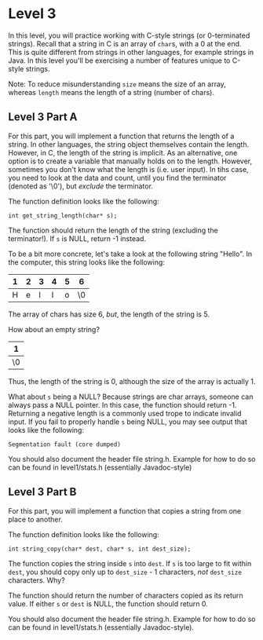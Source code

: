 # Level 3

In this level, you will practice working with C-style strings (or 0-terminated strings). Recall that a string in C is
an array of `char`s, with a 0 at the end. This is quite different from strings in other languages, for example strings
in Java. In this level you'll be exercising a number of features unique to C-style strings.

Note: To reduce misunderstanding `size` means the size of an array, whereas `length` means the length of a string
(number of chars).

## Level 3 Part A

For this part, you will implement a function that returns the length of a string. In other languages, the string object
themselves contain the length. However, in C, the length of the string is implicit. As an alternative, one option is to
create a variable that manually holds on to the length. However, sometimes you don't know what the length is (i.e. user
input). In tihs case, you need to look at the data and count, until you find the terminator (denoted as '\0'), but *exclude*
the terminator.

The function definition looks like the following:

    int get_string_length(char* s);

The function should return the length of the string (excluding the terminator!). If `s` is NULL, return -1 instead.

To be a bit more concrete, let's take a look at the following string "Hello". In the computer, this string looks like
the following:

|1|2|3|4|5|6|
|-|-|-|-|-|-|
|H|e|l|l|o|\0|

The array of chars has size 6, *but*, the length of the string is 5.

How about an empty string?

|1|
|-|
|\0|

Thus, the length of the string is 0, although the size of the array is actually 1.

What about `s` being a NULL? Because strings are char arrays, someone can always pass a NULL pointer. In this case, the
function should return -1. Returning a negative length is a commonly used trope to indicate invalid input. If you fail
to properly handle `s` being NULL, you may see output that looks like the following:

    Segmentation fault (core dumped)

You should also document the header file string.h. Example for how to do so can be found in level1/stats.h (essentially
Javadoc-style)

## Level 3 Part B

For this part, you will implement a function that copies a string from one place to another. 

The function definition looks like the following:

    int string_copy(char* dest, char* s, int dest_size);

The function copies the string inside `s` into `dest`. If `s` is too large to fit within `dest`, you should copy only up
to `dest_size` - 1 characters, *not* `dest_size` characters. Why?

The function should return the number of characters copied as its return value. If either `s` or `dest` is NULL, the
function should return 0.

You should also document the header file string.h. Example for how to do so can be found in level1/stats.h (essentially
Javadoc-style).

